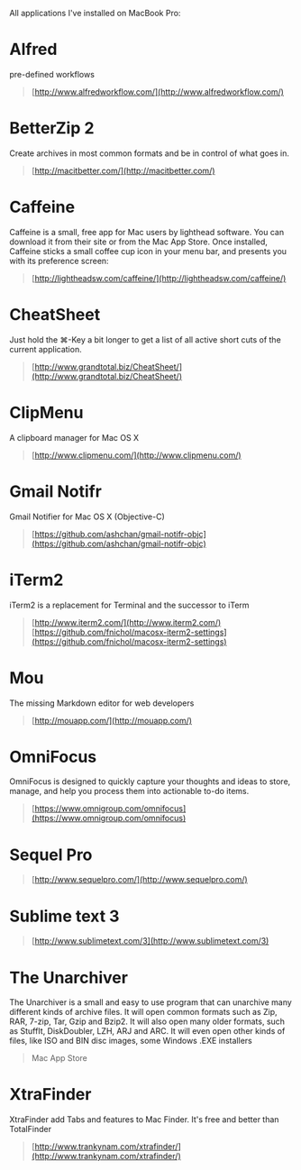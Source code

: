 All applications I've installed on MacBook Pro:

# Alfred
pre-defined workflows
> [http://www.alfredworkflow.com/](http://www.alfredworkflow.com/)

# BetterZip 2
Create archives in most common formats and be in control of what goes in.
> [http://macitbetter.com/](http://macitbetter.com/)

# Caffeine
Caffeine is a small, free app for Mac users by lighthead software. You can download it from their site or from the Mac App Store. Once installed, Caffeine sticks a small coffee cup icon in your menu bar, and presents you with its preference screen:
> [http://lightheadsw.com/caffeine/](http://lightheadsw.com/caffeine/)

# CheatSheet
Just hold the ⌘-Key a bit longer to get a list of all active short cuts of the current application. 
> [http://www.grandtotal.biz/CheatSheet/](http://www.grandtotal.biz/CheatSheet/)

# ClipMenu
A clipboard manager for Mac OS X
> [http://www.clipmenu.com/](http://www.clipmenu.com/)

# Gmail Notifr
Gmail Notifier for Mac OS X (Objective-C)
> [https://github.com/ashchan/gmail-notifr-objc](https://github.com/ashchan/gmail-notifr-objc)

# iTerm2
iTerm2 is a replacement for Terminal and the successor to iTerm
> [http://www.iterm2.com/](http://www.iterm2.com/)
> [https://github.com/fnichol/macosx-iterm2-settings](https://github.com/fnichol/macosx-iterm2-settings)

# Mou
The missing Markdown editor for web developers
> [http://mouapp.com/](http://mouapp.com/)

# OmniFocus
OmniFocus is designed to quickly capture your thoughts and ideas to store, manage, and help you process them into actionable to-do items.
> [https://www.omnigroup.com/omnifocus](https://www.omnigroup.com/omnifocus)

# Sequel Pro
> [http://www.sequelpro.com/](http://www.sequelpro.com/)

# Sublime text 3
> [http://www.sublimetext.com/3](http://www.sublimetext.com/3)

# The Unarchiver
The Unarchiver is a small and easy to use program that can unarchive many different kinds of archive files. It will open common formats such as Zip, RAR, 7-zip, Tar, Gzip and Bzip2. It will also open many older formats, such as StuffIt, DiskDoubler, LZH, ARJ and ARC. It will even open other kinds of files, like ISO and BIN disc images, some Windows .EXE installers
> Mac App Store

# XtraFinder
XtraFinder add Tabs and features to Mac Finder. It's free and better than TotalFinder
> [http://www.trankynam.com/xtrafinder/](http://www.trankynam.com/xtrafinder/)
